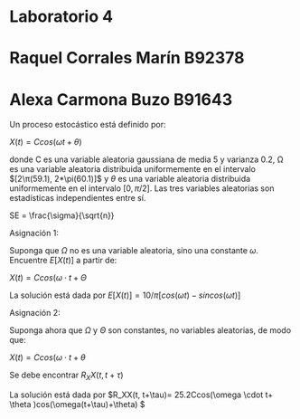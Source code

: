# Laboratorio 4
# Raquel Corrales Marín B92378
# Alexa Carmona Buzo B91643

Un proceso estocástico está definido por:

$X(t) = Ccos(ωt + θ)$

donde C es una variable aleatoria gaussiana de media 5 y varianza 0.2, Ω es una variable aleatoria distribuida uniformemente en el intervalo $[2\π(59.1), 2*\pi(60.1)]$ y $\theta$ es una variable aleatoria distribuida uniformemente en el intervalo $[0, \pi/2]$. Las tres variables aleatorias son estadísticas independientes entre sí.


SE = \frac{\sigma}{\sqrt{n}}



Asignación 1:

Suponga que $\Omega$ no es una variable aleatoria, sino una constante $\omega$. Encuentre $E[X(t)]$ a partir de:

$X(t)= Ccos(\omega \cdot t+ \Theta$

La solución está dada por $E[X(t)]=10/ \pi [cos(\omega t)-sincos(\omega t)]$ 

Asignación 2:

Suponga ahora que $\Omega$ y $\Theta$ son constantes, no variables aleatorias, de modo que:

$X(t)= Ccos(\omega \cdot t+ \theta$

Se debe encontrar $R_XX(t, t+\tau)$

La solución está dada por $R_XX(t, t+\tau)= 25.2Ccos(\omega \cdot t+ \theta )cos(\omega(t+\tau)+\theta) $ 

